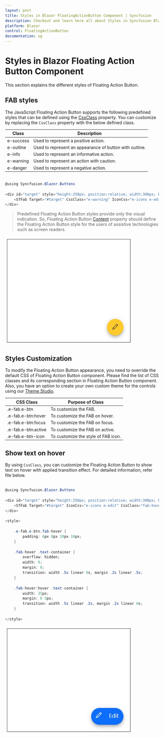 ```yaml
---
layout: post
title: Styles in Blazor FloatingActionButton Component | Syncfusion
description: Checkout and learn here all about Styles in Syncfusion Blazor FloatingActionButton component and much more.
platform: Blazor
control: FloatingActionButton
documentation: ug
---
```


# Styles in Blazor Floating Action Button Component

This section explains the different styles of Floating Action Button.

## FAB styles

The JavaScript Floating Action Button supports the following predefined styles that can be defined using the [CssClass](https://help.syncfusion.com/cr/blazor/Syncfusion.Blazor.Buttons.SfButton.html#Syncfusion_Blazor_Buttons_SfButton_CssClass) property. You can customize by replacing the `CssClass` property with the below defined class.

| Class | Description |
| -------- | -------- |
| e-success | Used to represent a positive action. |
| e-outline |  Used to represent an appearance of button with outline. |
| e-info |  Used to represent an informative action. |
| e-warning | Used to represent an action with caution. |
| e-danger | Used to represent a negative action. |

```csharp

@using Syncfusion.Blazor.Buttons

<div id="target" style="height:250px; position:relative; width:300px; border:1px solid;">
    <SfFab Target="#target" CssClass="e-warning" IconCss="e-icons e-edit"></SfFab>
</div>

```

> Predefined Floating Action Button styles provide only the visual indication. So, Floating Action Button [Content](https://help.syncfusion.com/cr/blazor/Syncfusion.Blazor.Buttons.SfButton.html#Syncfusion_Blazor_Buttons_SfButton_Content) property should define the Floating Action Button style for the users of assistive technologies such as screen readers.

![Blazor FAB Component with Styles](./images/Style.png)

## Styles Customization

To modify the Floating Action Button appearance, you need to override the default CSS of Floating Action Button component. Please find the list of CSS classes and its corresponding section in Floating Action Button component. Also, you have an option to create your own custom theme for the controls using our [Theme Studio](https://blazor.syncfusion.com/themestudio/?theme=material).

| CSS Class | Purpose of Class |
|-----|----- |
|.e-fab.e-btn|To customize the FAB.|
|.e-fab.e-btn:hover|To customize the FAB on hover.|
|.e-fab.e-btn:focus|To customize the FAB on focus.|
|.e-fab.e-btn:active|To customize the FAB on active.|
|.e-fab.e-btn-icon|To customize the style of FAB icon.|

## Show text on hover

By using `CssClass`, you can customize the Floating Action Button to show text on hover with applied transition effect. For detailed information, refer file below.

```csharp

@using Syncfusion.Blazor.Buttons

<div id="target" style="height:250px; position:relative; width:300px; border:1px solid;">
    <SfFab Target="#target" IconCss="e-icons e-edit" CssClass="fab-hover"><span class="text-container"><span class="textEle">Edit</span></span></SfFab>
</div>

<style>

    .e-fab.e-btn.fab-hover {
        padding: 6px 0px 10px 10px;
    }

    .fab-hover .text-container {
        overflow: hidden;
        width: 0;
        margin: 0;
        transition: width .5s linear 0s, margin .2s linear .5s;
    }

    .fab-hover:hover .text-container {
        width: 35px;
        margin: 0 5px;
        transition: width .5s linear .2s, margin .2s linear 0s;
    }

</style>

```

![Blazor FAB Component with Hover](./images/onhover.png)

